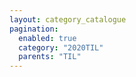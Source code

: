 ```yaml
---
layout: category_catalogue
pagination:
  enabled: true
  category: "2020TIL"
  parents: "TIL"
---
```

